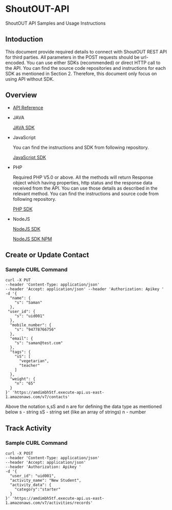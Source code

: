 # ShoutOUT-API
ShoutOUT API Samples and Usage Instructions

## Intoduction

This document provide required details to connect with ShoutOUT REST API for third parties. All parameters in the POST requests should be url-encoded. You can use either SDKs (recommended) or direct HTTP call to the API.  You can find the source code repositories and instructions for each SDK as mentioned in Section 2. Therefore, this document only focus on using API without SDK.

## Overview
* [API Reference](http://docs.getshoutout.com/#/default)

* JAVA

    [JAVA SDK](https://github.com/Square-Mobile/shoutout-sdk-java)

* JavaScript

    You can find the instructions and SDK from following repository. 
    
    [JavaScript SDK](https://github.com/Square-Mobile/ShoutOUT-SDK-JavaScript)

* PHP

    Required PHP V5.0 or above. All the methods will return Response object which having properties, http status and the response data received from the API. You can use those details as described in the relevant method. You can find the instructions and source code from following repository. 
    
    [PHP SDK](https://github.com/Square-Mobile/ShoutOUT-SDK-PHP)
    
* NodeJS
    
    [NodeJS SDK](https://github.com/Square-Mobile/shoutout-sdk-nodejs)

    [NodeJS SDK NPM](https://www.npmjs.com/package/shoutout-sdk)


## Create or Update Contact
### Sample CURL Command
```curl
curl -X PUT 
--header 'Content-Type: application/json' 
--header 'Accept: application/json' --header 'Authorization: Apikey ' 
-d '{
  "name": {
    "s": "Saman"
  },
 "user_id": {
    "s": "uid001"
  },
  "mobile_number": {
    "s": "94778766756"
  },
  "email": {
    "s": "saman@test.com"
  },
  "tags": {
    "sS": [
      "vegetarian",
      "teacher"
    ]
  },
  "weight": {
    "n": "65"
  }
}' 'https://amdimbh5tf.execute-api.us-east-1.amazonaws.com/v7/contacts'
```
Above the notation s,sS and n are for defining the data type as mentioned below
s - string
sS - string set (like an array of strings)
n - number

## Track Activity
### Sample CURL Command
```curl
curl -X POST 
--header 'Content-Type: application/json' 
--header 'Accept: application/json' 
--header 'Authorization: Apikey ' 
-d '{
  "user_id": "uid001",
  "activity_name": "New Student",
  "activity_data": {
	"category":"starter"
  }
}' 'https://amdimbh5tf.execute-api.us-east-1.amazonaws.com/v7/activities/records'
```


